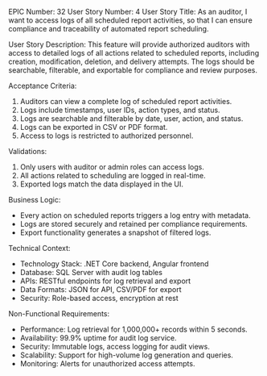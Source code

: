 EPIC Number: 32
User Story Number: 4
User Story Title: As an auditor, I want to access logs of all scheduled report activities, so that I can ensure compliance and traceability of automated report scheduling.

User Story Description: This feature will provide authorized auditors with access to detailed logs of all actions related to scheduled reports, including creation, modification, deletion, and delivery attempts. The logs should be searchable, filterable, and exportable for compliance and review purposes.

Acceptance Criteria:
1. Auditors can view a complete log of scheduled report activities.
2. Logs include timestamps, user IDs, action types, and status.
3. Logs are searchable and filterable by date, user, action, and status.
4. Logs can be exported in CSV or PDF format.
5. Access to logs is restricted to authorized personnel.

Validations:
1. Only users with auditor or admin roles can access logs.
2. All actions related to scheduling are logged in real-time.
3. Exported logs match the data displayed in the UI.

Business Logic:
- Every action on scheduled reports triggers a log entry with metadata.
- Logs are stored securely and retained per compliance requirements.
- Export functionality generates a snapshot of filtered logs.

Technical Context:
- Technology Stack: .NET Core backend, Angular frontend
- Database: SQL Server with audit log tables
- APIs: RESTful endpoints for log retrieval and export
- Data Formats: JSON for API, CSV/PDF for export
- Security: Role-based access, encryption at rest

Non-Functional Requirements:
- Performance: Log retrieval for 1,000,000+ records within 5 seconds.
- Availability: 99.9% uptime for audit log service.
- Security: Immutable logs, access logging for audit views.
- Scalability: Support for high-volume log generation and queries.
- Monitoring: Alerts for unauthorized access attempts.
